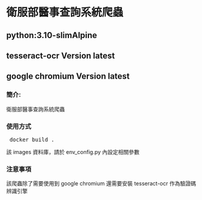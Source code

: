 # 衛服部醫事查詢系統爬蟲
## python:3.10-slimAlpine
## tesseract-ocr Version latest
## google chromium Version latest

### 簡介:
衛服部醫事查詢系統爬蟲

### 使用方式
<pre> docker build . </pre>
該 images 資料庫，請於 env_config.py 內設定相關參數

### 注意事項
該爬蟲除了需要使用到 google chromium 還需要安裝 tesseract-ocr 作為驗證碼辨識引擎
